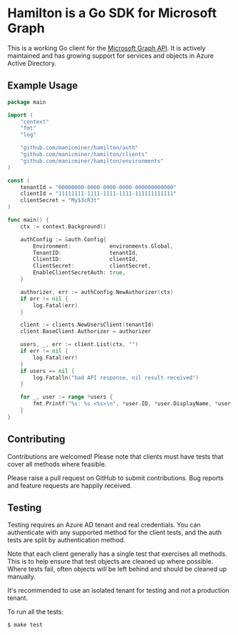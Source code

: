 # Hamilton is a Go SDK for Microsoft Graph

This is a working Go client for the [Microsoft Graph API][ms-graph-docs]. It is actively maintained and has growing
support for services and objects in Azure Active Directory.

## Example Usage

```go
package main

import (
	"context"
	"fmt"
	"log"

	"github.com/manicminer/hamilton/auth"
	"github.com/manicminer/hamilton/clients"
	"github.com/manicminer/hamilton/environments"
)

const (
	tenantId = "00000000-0000-0000-0000-000000000000"
	clientId = "11111111-1111-1111-1111-111111111111"
	clientSecret = "My$3cR3t"
)

func main() {
	ctx := context.Background()

	authConfig := &auth.Config{
		Environment:            environments.Global,
		TenantID:               tenantId,
		ClientID:               clientId,
		ClientSecret:           clientSecret,
		EnableClientSecretAuth: true,
	}

	authorizer, err := authConfig.NewAuthorizer(ctx)
	if err != nil {
		log.Fatal(err)
	}

	client := clients.NewUsersClient(tenantId)
	client.BaseClient.Authorizer = authorizer

	users, _, err := client.List(ctx, "")
	if err != nil {
		log.Fatal(err)
	}
	if users == nil {
		log.Fatalln("bad API response, nil result received")
	}

	for _, user := range *users {
		fmt.Printf("%s: %s <%s>\n", *user.ID, *user.DisplayName, *user.Mail)
	}
}
```

## Contributing

Contributions are welcomed! Please note that clients must have tests that cover all methods where feasible.

Please raise a pull request on GitHub to submit contributions. Bug reports and feature requests are happily received.

## Testing

Testing requires an Azure AD tenant and real credentials. You can authenticate with any supported method for the client
tests, and the auth tests are split by authentication method.

Note that each client generally has a single test that exercises all methods. This is to help ensure that test objects
are cleaned up where possible. Where tests fail, often objects will be left behind and should be cleaned up manually.

It's recommended to use an isolated tenant for testing and _not_ a production tenant.

To run all the tests:
```shell
$ make test
```

[ms-graph-docs]: https://docs.microsoft.com/en-us/graph/overview

